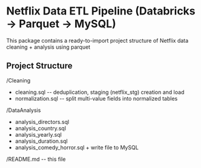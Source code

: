 Netflix Data ETL Pipeline (Databricks → Parquet → MySQL)
=======

This package contains a ready-to-import project structure of Netflix data cleaning + analysis using parquet 

Project Structure
-----------------
/Cleaning
  - cleaning.sql          -- deduplication, staging (netflix_stg) creation and load
  - normalization.sql     -- split multi-value fields into normalized tables

/DataAnalysis
  - analysis_directors.sql
  - analysis_country.sql
  - analysis_yearly.sql
  - analysis_duration.sql
  - analysis_comedy_horror.sql + write file to MySQL

/README.md                -- this file
